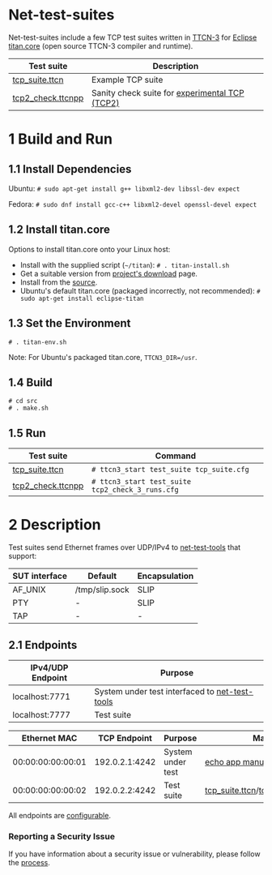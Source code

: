 
# Net-test-suites

Net-test-suites include a few TCP test suites written in [TTCN-3](https://www.netdevconf.org/2.2/papers/welte-ttcn3-talk.pdf) for [Eclipse titan.core](https://projects.eclipse.org/projects/tools.titan) (open source TTCN-3 compiler and runtime).

Test suite | Description
--------|--------
[tcp_suite.ttcn](https://github.com/intel/net-test-suites/blob/master/src/tcp_suite.ttcn) | Example TCP suite
[tcp2_check.ttcnpp](https://github.com/intel/net-test-suites/blob/master/src/tcp2_check.ttcnpp) | Sanity check suite for [experimental TCP (TCP2)](https://github.com/ozhuraki/zephyr)

# 1 Build and Run

## 1.1 Install Dependencies
Ubuntu: ```# sudo apt-get install g++ libxml2-dev libssl-dev expect```

Fedora: ```# sudo dnf install gcc-c++ libxml2-devel openssl-devel expect```
## 1.2 Install titan.core
Options to install titan.core onto your Linux host:
* Install with the supplied script (```~/titan```): ```# . titan-install.sh```
* Get a suitable version from [project's download](https://projects.eclipse.org/projects/tools.titan/downloads) page.
* Install from the [source](https://github.com/eclipse/titan.core).
* Ubuntu's default titan.core (packaged incorrectly, not recommended): ```# sudo apt-get install eclipse-titan```

## 1.3 Set the Environment
```
# . titan-env.sh
```
Note: For Ubuntu's packaged titan.core, ```TTCN3_DIR=/usr```.
## 1.4 Build
```
# cd src
# . make.sh
```
## 1.5 Run

Test suite | Command
--------|--------
[tcp_suite.ttcn](https://github.com/intel/net-test-suites/blob/master/src/tcp_suite.ttcn) | ```# ttcn3_start test_suite tcp_suite.cfg```
[tcp2_check.ttcnpp](https://github.com/intel/net-test-suites/blob/master/src/tcp2_check.ttcnpp) | ```# ttcn3_start test_suite tcp2_check_3_runs.cfg```

# 2 Description

Test suites send Ethernet frames over UDP/IPv4 to [net-test-tools](https://github.com/intel/net-test-tools) that support:

SUT interface | Default | Encapsulation
--------|--------|--------
AF_UNIX | /tmp/slip.sock | SLIP
PTY | - | SLIP
TAP | - | -

## 2.1 Endpoints

IPv4/UDP Endpoint | Purpose
--------|--------
localhost:7771 | System under test interfaced to [net-test-tools](https://github.com/intel/net-test-tools)
localhost:7777 | Test suite

Ethernet MAC | TCP Endpoint | Purpose | Manual
--------|--------|--------|--------
00:00:00:00:00:01 | 192.0.2.1:4242 | System under test | [echo app manual](https://github.com/intel/net-test-suites/blob/master/src/tcp_suite.md)/[TCP2 manual](https://github.com/ozhuraki/zephyr)
00:00:00:00:00:02 | 192.0.2.2:4242 | Test suite | [tcp_suite.ttcn](https://github.com/intel/net-test-suites/blob/master/src/tcp_suite.ttcn)/[tcp2_check.ttcnpp](https://github.com/intel/net-test-suites/blob/master/src/tcp2_check.ttcnpp)

All endpoints are [configurable](https://github.com/intel/net-test-suites/blob/master/src/tcp_suite.cfg#L6).

### Reporting a Security Issue
If you have information about a security issue or vulnerability,
please follow the [process](https://01.org/security).

